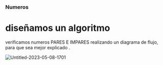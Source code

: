 ### Numeros

# diseñamos un algoritmo

verificamos numeros PARES E IMPARES realizando un diagrama de flujo, para que sea mejor explicado .


![Untitled-2023-05-08-1701](https://github.com/maribel848/agamos-pizza/assets/132409580/982ad31f-8157-41db-9fbc-be66272e4980)





